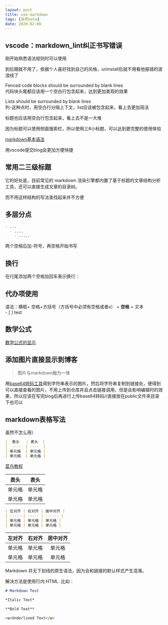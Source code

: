 ```yaml
---
layout: post
title: use markdown
tags: [杂项note]
date: 2020-02-09
---
```


## vscode：markdown_lint纠正书写错误  

刚开始熟悉语法规则时可以使用

到后期就不用了，依据个人喜好找到自己的风格，uninstall后就不用看他报错的波浪线了

Fenced code blocks should be surrounded by blank lines  
代码块头尾都应该用一个空白行包含起来，达到更加美观的效果

Lists should be surrounded by blank lines  
列\-这种点时，用空白行分隔上下文，list应该被包含起来，看上去更加简洁

标题也应该用空白行包含起来，看上去不是一大堆

因为标题可以使用侧面搜索栏，所以使用三\#小标题，可以达到更完整的使用体验

[markdown基本语法](https://www.jianshu.com/p/1e402922ee32)

用vscode提交blog会更加方便快捷

## 常用二三级标题 

它的好处是，目前常见的 markdown 渲染引擎都内置了基于标题的文章结构分析工具，还可以直接生成文章的目录树。

而不用这样结构的写法查找起来并不方便

## 多层分点

```markdown
- ...
  - ....
    - .....
```

两个空格后加\-符号，再空格开始书写

## 换行

在行尾添加两个空格加回车表示换行：

## 代办项使用

语法：横框+ 空格+方括号（方括号中必须有空格或者x） + **空格** + 文本  
\- \[ \] test

## 数学公式

[数学公式的显示](https://fengwei2002.github.io/posts/%E6%96%B9%E6%B3%95/markdown%E4%B8%AD%E6%95%B0%E5%AD%A6%E5%85%AC%E5%BC%8F%E4%BD%BF%E7%94%A8)  

## 添加图片直接显示到博客

>图片与markdown融为一体

用[base64转码工具](https://c.runoob.com/front-end/59)得到字符串表示的图片，然后将字符串复制到链接处，便得到可以直接查看的图片，不用上传到仓库并且点击链接调用，但是会影响编辑时的效果，所以应该在写完blog后再进行上传base64转码//直接放在public文件夹目录下也可以

## markdown表格写法

虽然不怎么用）

```markdown
|  表头   | 表头  |
|  ----  | ----  |
| 单元格  | 单元格 |
| 单元格  | 单元格 |
```

[菜鸟教程](https://www.runoob.com/markdown/md-table.html)

|  表头   | 表头  |
|  ----  | ----  |
| 单元格  | 单元格 |
| 单元格  | 单元格 |

```markdown
| 左对齐 | 右对齐 | 居中对齐 |
| :-----| ----: | :----: |
| 单元格 | 单元格 | 单元格 |
| 单元格 | 单元格 | 单元格 |
```
| 左对齐 | 右对齐 | 居中对齐 |
| :-----| ----: | :----: |
| 单元格 | 单元格 | 单元格 |
| 单元格 | 单元格 | 单元格 |

Markdown 并无下划线的原生语法，因为会和链接的默认样式产生混淆。

解决方法是使用行内 HTML. 比如：
```markdown
# Markdown Test

*Italic Text*

**Bold Text**

<u>Underlined Text</u>
``` 